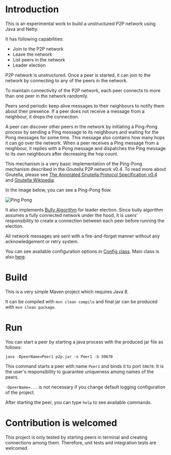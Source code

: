 Introduction
================

This is an experimental work to build a unstructured P2P network using Java and Netty. 

It has following capabilities:

- Join to the P2P network
- Leave the network
- List peers in the network
- Leader election

P2P network is unstructured. Once a peer is started, it can join to the network by connecting to any of the peers in the network. 
 
To maintain connectivity of the P2P network, each peer connects to more than one peer in the network randomly. 

Peers send periodic keep alive messages to their neighbours to notify them about their presence. If a peer does not receive a message from a neighbour, it drops the connection.
 
A peer can discover other peers in the network by initiating a Ping-Pong process by sending a Ping message to its neighbours and waiting for the Pong messages for some time. This message also contains how many hops it can go over the network. When a peer receives a Ping message from a neighbour, it replies with a Pong message and dispatches the Ping message to its own neighbours after decreasing the hop count.
  
This mechanism is a very basic implementation of the Ping-Pong mechanism described in the Gnutella P2P network v0.4. To read more about Gnutella, please see [The Annotated Gnutella Protocol Specification v0.4](http://rfc-gnutella.sourceforge.net/developer/stable/)  and [Gnutella Wikipedia](https://en.wikipedia.org/wiki/Gnutella). 
 
In the image below, you can see a Ping-Pong flow. 
 
![Ping Pong](http://rfc-gnutella.sourceforge.net/developer/stable/GnutellaProtocol-v0.4-r1.6_files/gnutella-ping-pong-routing.gif)


It also implements [Bully Algorithm](https://en.wikipedia.org/wiki/Bully_algorithm) for leader election. Since bully algorithm assumes a fully connected network under the hood, it is users' responsibility to create a connection between each peer before running the election. 

All network messages are sent with a fire-and-forget manner without any acknowledgement or retry system.

You can see available configuration options in [Config class](https://github.com/metanet/p2p/blob/master/src/main/java/com/basrikahveci/p2p/peer/Config.java). Main class is also [here](https://github.com/metanet/p2p/blob/master/src/main/java/com/basrikahveci/p2p/Main.java).


Build
================

This is a very simple Maven project which requires Java 8. 
 
It can be compiled with `mvn clean compile` and final jar can be produced with `mvn clean package`.


 
Run
================
  
You can start a peer by starting a java process with the produced jar file as follows:
  
`java -DpeerName=Peer1 p2p.jar -n Peer1 -b 50670` 

This command starts a peer with name `Peer1` and binds it to port `50670`. It is the user's responsibility to guarantee uniqueness among names of the peers. 

`-DpeerName=...` is not necessary if you change default logging configuration of the project.
 
 After starting the peer, you can type `help` to see available commands.
 
 
 
 
Contribution is welcomed
================
This project is only tested by starting peers in terminal and creating connections among them. Therefore, unit tests and integration tests are welcomed.


